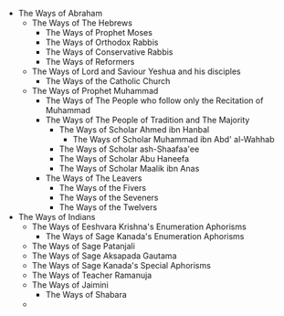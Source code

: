 - The Ways of Abraham
	- The Ways of The Hebrews
		- The Ways of Prophet Moses
		- The Ways of Orthodox Rabbis
		- The Ways of Conservative Rabbis
		- The Ways of Reformers
	- The Ways of Lord and Saviour Yeshua and his disciples
		- The Ways of the Catholic Church
	- The Ways of Prophet Muhammad
		- The Ways of The People who follow only the Recitation of Muhammad
		- The Ways of The People of Tradition and The Majority
			- The Ways of Scholar Ahmed ibn Hanbal
				- The Ways of Scholar Muhammad ibn Abd' al-Wahhab
			- The Ways of Scholar ash-Shaafaa'ee
			- The Ways of Scholar Abu Haneefa
			- The Ways of Scholar Maalik ibn Anas
		- The Ways of The Leavers
			- The Ways of the Fivers
			- The Ways of the Seveners
			- The Ways of the Twelvers
- The Ways of Indians
	- The Ways of Eeshvara Krishna's Enumeration Aphorisms
		- The Ways of Sage Kanada's Enumeration Aphorisms
	- The Ways of Sage Patanjali
	- The Ways of Sage Aksapada Gautama
	- The Ways of Sage Kanada's Special Aphorisms
	- The Ways of Teacher Ramanuja
	- The Ways of Jaimini
		- The Ways of Shabara
	- 